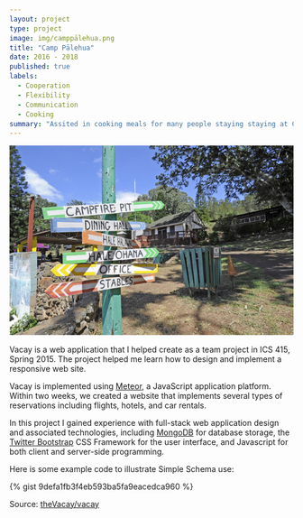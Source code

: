 ```yaml
---
layout: project
type: project
image: img/camppālehua.png
title: "Camp Pālehua"
date: 2016 - 2018
published: true
labels:
  - Cooperation
  - Flexibility
  - Communication
  - Cooking
summary: "Assited in cooking meals for many people staying staying at Camp Pālehua for a summer program."
---
```


<img class="img-fluid" src="../img/CP.png">

Vacay is a web application that I helped create as a team project in ICS 415, Spring 2015. The project helped me learn how to design and implement a responsive web site.

Vacay is implemented using [Meteor](http://meteor.com), a JavaScript application platform. Within two weeks, we created a website that implements several types of reservations including flights, hotels, and car rentals.

In this project I gained experience with full-stack web application design and associated technologies, including [MongoDB](http://mongodb.com) for database storage, the [Twitter Bootstrap](http://getbootstrap.com/) CSS Framework for the user interface, and Javascript for both client and server-side programming. 

Here is some example code to illustrate Simple Schema use:

{% gist 9defa1fb3f4eb593ba5fa9eacedca960 %}
 
Source: <a href="https://github.com/theVacay/vacay">theVacay/vacay</a>
